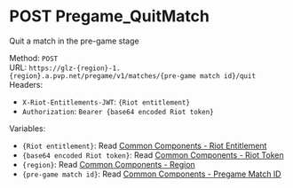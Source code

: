 <!-- This file is automatically generated! Do not edit it directly! See https://github.com/techchrism/valorant-api-docs/blob/trunk/contributing.md for more information. -->

# POST Pregame_QuitMatch

Quit a match in the pre-game stage  


Method: `POST`  
URL: `https://glz-{region}-1.{region}.a.pvp.net/pregame/v1/matches/{pre-game match id}/quit`  
Headers:
 - `X-Riot-Entitlements-JWT`: `{Riot entitlement}`
 - `Authorization`: `Bearer {base64 encoded Riot token}`

Variables:
 - `{Riot entitlement}`: Read [Common Components - Riot Entitlement](../common-components.md#riot-entitlement)
 - `{base64 encoded Riot token}`: Read [Common Components - Riot Token](../common-components.md#riot-token)
 - `{region}`: Read [Common Components - Region](../common-components.md#region)
 - `{pre-game match id}`: Read [Common Components - Pregame Match ID](../common-components.md#pregame-match-id)

